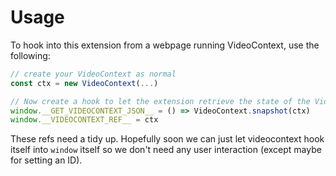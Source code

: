 # Usage

To hook into this extension from a webpage running VideoContext, use the following:

```js
// create your VideoContext as normal
const ctx = new VideoContext(...)

// Now create a hook to let the extension retrieve the state of the VideoContext
window.__GET_VIDEOCONTEXT_JSON__ = () => VideoContext.snapshot(ctx)
window.__VIDEOCONTEXT_REF__ = ctx
```

These refs need a tidy up. Hopefully soon we can just let videocontext hook itself into `window` itself so we don't need any user interaction (except maybe for setting an ID).
